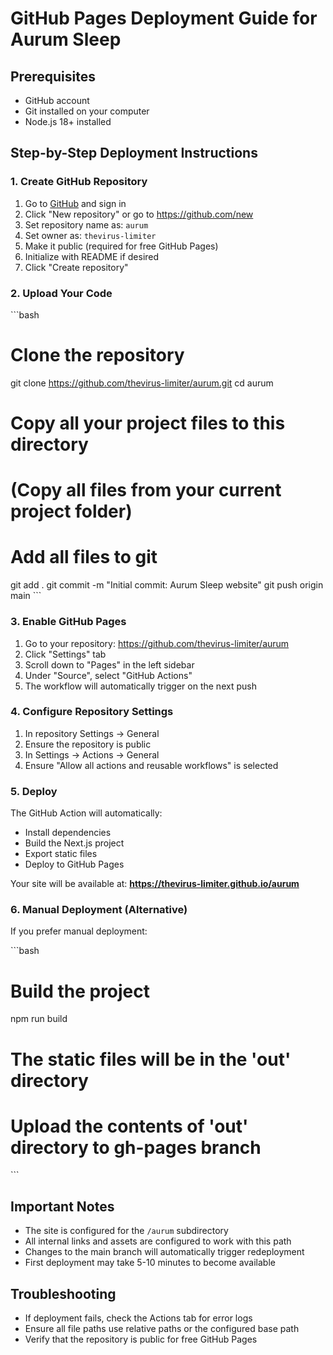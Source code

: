 # GitHub Pages Deployment Guide for Aurum Sleep

## Prerequisites
- GitHub account
- Git installed on your computer
- Node.js 18+ installed

## Step-by-Step Deployment Instructions

### 1. Create GitHub Repository
1. Go to [GitHub](https://github.com) and sign in
2. Click "New repository" or go to https://github.com/new
3. Set repository name as: `aurum`
4. Set owner as: `thevirus-limiter`
5. Make it public (required for free GitHub Pages)
6. Initialize with README if desired
7. Click "Create repository"

### 2. Upload Your Code
\`\`\`bash
# Clone the repository
git clone https://github.com/thevirus-limiter/aurum.git
cd aurum

# Copy all your project files to this directory
# (Copy all files from your current project folder)

# Add all files to git
git add .
git commit -m "Initial commit: Aurum Sleep website"
git push origin main
\`\`\`

### 3. Enable GitHub Pages
1. Go to your repository: https://github.com/thevirus-limiter/aurum
2. Click "Settings" tab
3. Scroll down to "Pages" in the left sidebar
4. Under "Source", select "GitHub Actions"
5. The workflow will automatically trigger on the next push

### 4. Configure Repository Settings
1. In repository Settings → General
2. Ensure the repository is public
3. In Settings → Actions → General
4. Ensure "Allow all actions and reusable workflows" is selected

### 5. Deploy
The GitHub Action will automatically:
- Install dependencies
- Build the Next.js project
- Export static files
- Deploy to GitHub Pages

Your site will be available at: **https://thevirus-limiter.github.io/aurum**

### 6. Manual Deployment (Alternative)
If you prefer manual deployment:

\`\`\`bash
# Build the project
npm run build

# The static files will be in the 'out' directory
# Upload the contents of 'out' directory to gh-pages branch
\`\`\`

## Important Notes
- The site is configured for the `/aurum` subdirectory
- All internal links and assets are configured to work with this path
- Changes to the main branch will automatically trigger redeployment
- First deployment may take 5-10 minutes to become available

## Troubleshooting
- If deployment fails, check the Actions tab for error logs
- Ensure all file paths use relative paths or the configured base path
- Verify that the repository is public for free GitHub Pages
